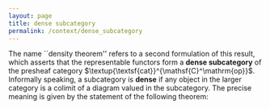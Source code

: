 ```yaml
---
layout: page
title: dense subcategory
permalink: /context/dense_subcategory
---
```

The name ``density theorem'' refers to a second formulation of this result, which asserts that the  representable functors form a **dense subcategory** of the presheaf category $\textup{\textsf{cat}}^{\mathsf{C}^\mathrm{op}}$. Informally speaking, a subcategory is **dense** if any object in the larger category is a colimit of a diagram valued in the subcategory. The precise meaning is given by the statement of the following theorem:
